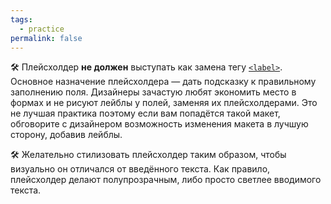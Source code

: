 ```yaml
---
tags:
  - practice
permalink: false
---
```


🛠 Плейсхолдер **не должен** выступать как замена тегу [`<label>`](/html/doka/label/). Основное назначение плейсхолдера — дать подсказку к правильному заполнению поля. Дизайнеры зачастую любят экономить место в формах и не рисуют лейблы у полей, заменяя их плейсхолдерами. Это не лучшая практика поэтому если вам попадётся такой макет, обговорите с дизайнером возможность изменения макета в лучшую сторону, добавив лейблы.

🛠 Желательно стилизовать плейсхолдер таким образом, чтобы визуально он отличался от введённого текста. Как правило, плейсхолдер делают полупрозрачным, либо просто светлее вводимого текста.
